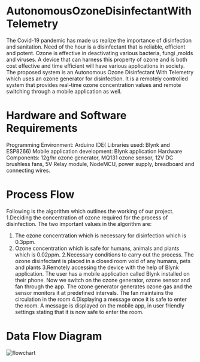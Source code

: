 # AutonomousOzoneDisinfectantWithTelemetry

The Covid-19 pandemic has made us realize the importance of disinfection and sanitation. Need of the hour is a disinfectant that is reliable, efficient and potent. Ozone is effective in deactivating various bacteria, fungi ,molds and viruses. A device that can harness this property of ozone and is both cost effective and time efficient will have various applications in society.  The proposed system is an Autonomous Ozone Disinfectant With Telemetry which uses an ozone generator for disinfection. It is a remotely controlled system that provides real-time ozone concentration values and remote switching through a mobile application as well.
# Hardware and Software Requirements
Programming Environment: Arduino IDE( Libraries used: Blynk and ESP8266)
Mobile application development: Blynk application
Hardware Components: 12g/hr ozone generator, MQ131 ozone sensor, 12V DC brushless fans, 5V Relay module, NodeMCU, power supply, breadboard and connecting wires.

# Process Flow
Following is the algorithm which outlines the working of our project.  
1.Deciding the concentration of ozone required for the process of disinfection.
The two important values in the algorithm are:
1) The ozone concentration which is necessary for disinfection which is 0.3ppm.
2) Ozone concentration which is safe for humans, animals and plants which is 0.02ppm.
2.Necessary conditions to carry out the process.
The ozone disinfectant is placed in a closed room void of any humans, pets and plants
3.Remotely accessing the device with the help of Blynk application.
The user has a mobile application called Blynk installed on their phone. Now  we switch on the  ozone generator, ozone sensor and fan through the app. The ozone generator generates ozone gas and the sensor monitors it at predefined intervals. The fan maintains the circulation in the room
4.Displaying a message once it is safe to enter the room.
A message is displayed on the mobile app, in user friendly settings stating that it is now safe to enter the room. 

# Data Flow Diagram
![flowchart](https://user-images.githubusercontent.com/84565973/119112805-1c47af80-ba42-11eb-8a2f-e0a64ee67bd8.PNG)

